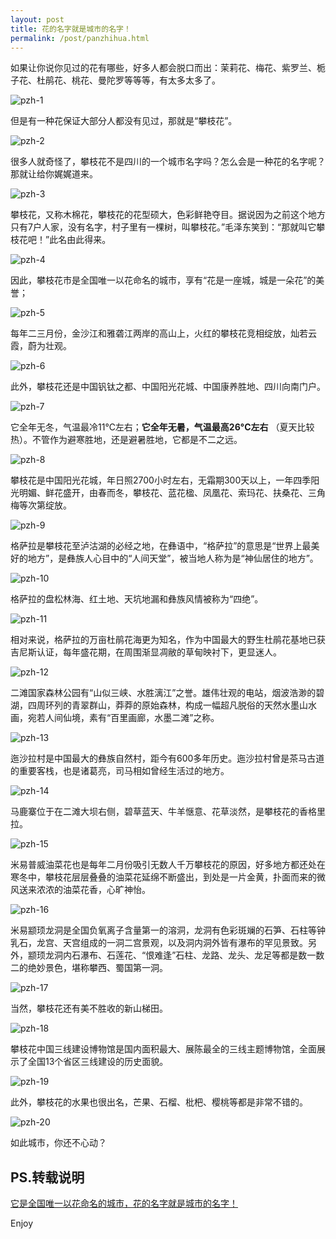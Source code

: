 ```yaml
---
layout: post
title: 花的名字就是城市的名字！
permalink: /post/panzhihua.html
---
```


如果让你说你见过的花有哪些，好多人都会脱口而出：茉莉花、梅花、紫罗兰、栀子花、杜鹃花、桃花、曼陀罗等等等，有太多太多了。

<!--more-->

![pzh-1](https://cdn.jsdelivr.net/gh/hsce/hsce.github.io@main/static/panzhihua/pzh-1.jpg)

但是有一种花保证大部分人都没有见过，那就是“攀枝花”。

![pzh-2](https://cdn.jsdelivr.net/gh/hsce/hsce.github.io@main/static/panzhihua/pzh-2.jpg)

很多人就奇怪了，攀枝花不是四川的一个城市名字吗？怎么会是一种花的名字呢？那就让给你娓娓道来。

![pzh-3](https://cdn.jsdelivr.net/gh/hsce/hsce.github.io@main/static/panzhihua/pzh-3.jpg)

攀枝花，又称木棉花，攀枝花的花型硕大，色彩鲜艳夺目。据说因为之前这个地方只有7户人家，没有名字，村子里有一棵树，叫攀枝花。”毛泽东笑到：“那就叫它攀枝花吧！”此名由此得来。

![pzh-4](https://cdn.jsdelivr.net/gh/hsce/hsce.github.io@main/static/panzhihua/pzh-4.jpg)

因此，攀枝花市是全国唯一以花命名的城市，享有“花是一座城，城是一朵花”的美誉；

![pzh-5](https://cdn.jsdelivr.net/gh/hsce/hsce.github.io@main/static/panzhihua/pzh-5.jpg)

每年二三月份，金沙江和雅砻江两岸的高山上，火红的攀枝花竞相绽放，灿若云霞，蔚为壮观。

![pzh-6](https://cdn.jsdelivr.net/gh/hsce/hsce.github.io@main/static/panzhihua/pzh-6.jpg)

此外，攀枝花还是中国钒钛之都、中国阳光花城、中国康养胜地、四川向南门户。

![pzh-7](https://cdn.jsdelivr.net/gh/hsce/hsce.github.io@main/static/panzhihua/pzh-7.jpg)

它全年无冬，气温最冷11℃左右；**它全年无暑，气温最高26°C左右** （夏天比较热）。不管作为避寒胜地，还是避暑胜地，它都是不二之远。

![pzh-8](https://cdn.jsdelivr.net/gh/hsce/hsce.github.io@main/static/panzhihua/pzh-8.jpg)

攀枝花是中国阳光花城，年日照2700小时左右，无霜期300天以上，一年四季阳光明媚、鲜花盛开，由春而冬，攀枝花、蓝花楹、凤凰花、索玛花、扶桑花、三角梅等次第绽放。

![pzh-9](https://cdn.jsdelivr.net/gh/hsce/hsce.github.io@main/static/panzhihua/pzh-9.jpg)

格萨拉是攀枝花至泸沽湖的必经之地，在彝语中，“格萨拉”的意思是“世界上最美好的地方”，是彝族人心目中的“人间天堂”，被当地人称为是“神仙居住的地方”。

![pzh-10](https://cdn.jsdelivr.net/gh/hsce/hsce.github.io@main/static/panzhihua/pzh-10.jpg)

格萨拉的盘松林海、红土地、天坑地漏和彝族风情被称为“四绝”。

![pzh-11](https://cdn.jsdelivr.net/gh/hsce/hsce.github.io@main/static/panzhihua/pzh-11.jpg)

相对来说，格萨拉的万亩杜鹃花海更为知名，作为中国最大的野生杜鹃花基地已获吉尼斯认证，每年盛花期，在周围渐显凋敝的草甸映衬下，更显迷人。

![pzh-12](https://cdn.jsdelivr.net/gh/hsce/hsce.github.io@main/static/panzhihua/pzh-12.jpg)

二滩国家森林公园有“山似三峡、水胜漓江”之誉。雄伟壮观的电站，烟波浩渺的碧湖，四周环列的青翠群山，莽莽的原始森林，构成一幅超凡脱俗的天然水墨山水画，宛若人间仙境，素有“百里画廊，水墨二滩”之称。

![pzh-13](https://cdn.jsdelivr.net/gh/hsce/hsce.github.io@main/static/panzhihua/pzh-13.jpg)

迤沙拉村是中国最大的彝族自然村，距今有600多年历史。迤沙拉村曾是茶马古道的重要客栈，也是诸葛亮，司马相如曾经生活过的地方。

![pzh-14](https://cdn.jsdelivr.net/gh/hsce/hsce.github.io@main/static/panzhihua/pzh-14.jpg)

马鹿寨位于在二滩大坝右侧，碧草蓝天、牛羊惬意、花草淡然，是攀枝花的香格里拉。

![pzh-15](https://cdn.jsdelivr.net/gh/hsce/hsce.github.io@main/static/panzhihua/pzh-15.jpg)

米易普威油菜花也是每年二月份吸引无数人千万攀枝花的原因，好多地方都还处在寒冬中，攀枝花层层叠叠的油菜花延绵不断盛出，到处是一片金黄，扑面而来的微风送来浓浓的油菜花香，心旷神怡。

![pzh-16](https://cdn.jsdelivr.net/gh/hsce/hsce.github.io@main/static/panzhihua/pzh-16.jpg)

米易颛顼龙洞是全国负氧离子含量第一的溶洞，龙洞有色彩斑斓的石笋、石柱等钟乳石，龙宫、天宫组成的一洞二宫景观，以及洞内洞外皆有瀑布的罕见景致。另外，颛顼龙洞内石瀑布、石莲花、“恨难逢”石柱、龙路、龙头、龙足等都是数一数二的绝妙景色，堪称攀西、蜀国第一洞。

![pzh-17](https://cdn.jsdelivr.net/gh/hsce/hsce.github.io@main/static/panzhihua/pzh-17.jpg)

当然，攀枝花还有美不胜收的新山梯田。

![pzh-18](https://cdn.jsdelivr.net/gh/hsce/hsce.github.io@main/static/panzhihua/pzh-18.jpg)

攀枝花中国三线建设博物馆是国内面积最大、展陈最全的三线主题博物馆，全面展示了全国13个省区三线建设的历史面貌。

![pzh-19](https://cdn.jsdelivr.net/gh/hsce/hsce.github.io@main/static/panzhihua/pzh-19.jpg)

此外，攀枝花的水果也很出名，芒果、石榴、枇杷、樱桃等都是非常不错的。

![pzh-20](https://cdn.jsdelivr.net/gh/hsce/hsce.github.io@main/static/panzhihua/pzh-20.jpg)

如此城市，你还不心动？

## PS.转载说明

[它是全国唯一以花命名的城市，花的名字就是城市的名字！](https://zhuanlan.zhihu.com/p/54976489)

Enjoy
